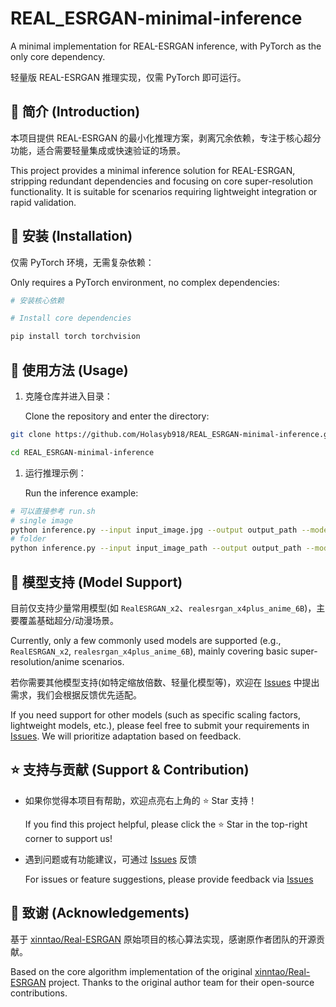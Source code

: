 # REAL\_ESRGAN-minimal-inference

A minimal implementation for REAL-ESRGAN inference, with PyTorch as the only core dependency.

轻量版 REAL-ESRGAN 推理实现，仅需 PyTorch 即可运行。

## 🌟 简介 (Introduction)

本项目提供 REAL-ESRGAN 的最小化推理方案，剥离冗余依赖，专注于核心超分功能，适合需要轻量集成或快速验证的场景。

This project provides a minimal inference solution for REAL-ESRGAN, stripping redundant dependencies and focusing on core super-resolution functionality. It is suitable for scenarios requiring lightweight integration or rapid validation.

## 🚀 安装 (Installation)

仅需 PyTorch 环境，无需复杂依赖：

Only requires a PyTorch environment, no complex dependencies:



```bash 
# 安装核心依赖

# Install core dependencies

pip install torch torchvision
```

## 📖 使用方法 (Usage)



1.  克隆仓库并进入目录：

    Clone the repository and enter the directory:



```bash 
git clone https://github.com/Holasyb918/REAL_ESRGAN-minimal-inference.git

cd REAL_ESRGAN-minimal-inference
```



1.  运行推理示例：

    Run the inference example:



```bash 
# 可以直接参考 run.sh
# single image
python inference.py --input input_image.jpg --output output_path --model_name RealESRGAN_x2
# folder
python inference.py --input input_image_path --output output_path --model_name RealESRGAN_x2
```

## 🧩 模型支持 (Model Support)

目前仅支持少量常用模型(如 `RealESRGAN_x2`、`realesrgan_x4plus_anime_6B`)，主要覆盖基础超分/动漫场景。

Currently, only a few commonly used models are supported (e.g., `RealESRGAN_x2`, `realesrgan_x4plus_anime_6B`), mainly covering basic super-resolution/anime scenarios.

若你需要其他模型支持(如特定缩放倍数、轻量化模型等)，欢迎在 [Is](https://github.com/Holasyb918/REAL_ESRGAN-minimal-inference/issues)[sues](https://github.com/Holasyb918/REAL_ESRGAN-minimal-inference/issues) 中提出需求，我们会根据反馈优先适配。

If you need support for other models (such as specific scaling factors, lightweight models, etc.), please feel free to submit your requirements in [Issu](https://github.com/Holasyb918/REAL_ESRGAN-minimal-inference/issues)[es](https://github.com/Holasyb918/REAL_ESRGAN-minimal-inference/issues). We will prioritize adaptation based on feedback.

## ⭐ 支持与贡献 (Support & Contribution)



*   如果你觉得本项目有帮助，欢迎点亮右上角的 ⭐ Star 支持！

    If you find this project helpful, please click the ⭐ Star in the top-right corner to support us!

*   遇到问题或有功能建议，可通过 [Issues](https://github.com/Holasyb918/REAL_ESRGAN-minimal-inference/issues) 反馈

    For issues or feature suggestions, please provide feedback via [Issues](https://github.com/Holasyb918/REAL_ESRGAN-minimal-inference/issues)


## 🙏 致谢 (Acknowledgements)

基于 [xinntao/Real-ESRGAN](https://github.com/xinntao/Real-ESRGAN) 原始项目的核心算法实现，感谢原作者团队的开源贡献。

Based on the core algorithm implementation of the original [xinntao/Real-ESRGAN](https://github.com/xinntao/Real-ESRGAN) project. Thanks to the original author team for their open-source contributions.
